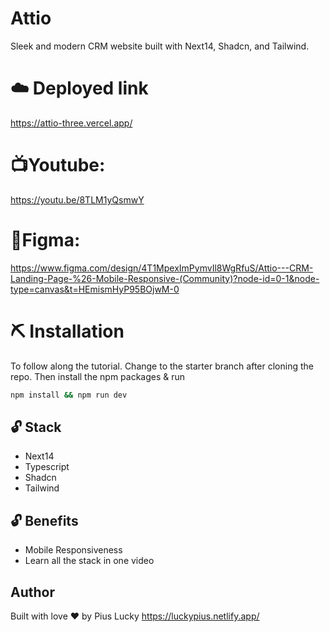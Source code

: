 # Attio
Sleek and modern CRM website built with Next14, Shadcn, and Tailwind.

# ☁️ Deployed link
https://attio-three.vercel.app/

# 📺Youtube:  
https://youtu.be/8TLM1yQsmwY

# 🎨Figma: 
https://www.figma.com/design/4T1MpexImPymvIl8WgRfuS/Attio---CRM-Landing-Page-%26-Mobile-Responsive-(Community)?node-id=0-1&node-type=canvas&t=HEmismHyP95BOjwM-0


# ⛏️ Installation
To follow along the tutorial. Change to the starter branch  after cloning the repo.
Then install the npm packages & run
```bash
npm install && npm run dev
```


## 🔓 Stack
- Next14
- Typescript
- Shadcn
- Tailwind

## 🔓 Benefits
- Mobile Responsiveness
- Learn all the stack in one video

## Author
Built with love ❤️ by Pius Lucky https://luckypius.netlify.app/


